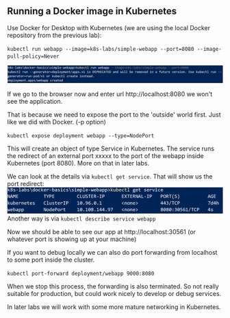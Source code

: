 ## Running a Docker image in Kubernetes

Use Docker for Desktop with Kubernetes (we are using the local Docker repository from the previous lab):

`kubectl run webapp --image=k8s-labs/simple-webapp --port=8080 --image-pull-policy=Never`

![](images/kubectl-run.png)

If we go to the browser now and enter url http://localhost:8080 we won't see the application.

That is because we need to expose the port to the 'outside' world first. Just like we did with Docker. (-p option)

`kubectl expose deployment webapp --type=NodePort`

This will create an object of type Service in Kubernetes. The service runs the redirect of an external port xxxxx to the port of the webapp inside Kubernetes (port 8080). More on that in later labs.

We can look at the details via `kubectl get service`. That will show us the port redirect: 
![](images/kubectl-get-service.png)
Another way is via `kubectl describe service webapp`

Now we should be able to see our app at http://localhost:30561 (or whatever port is showing up at your machine)

If you want to debug locally we can also do port forwarding from localhost to some port inside the cluster.

`kubectl port-forward deployment/webapp 9000:8080`

When we stop this process, the forwarding is also terminated. So not really suitable for production, but could work nicely to develop or debug services.

In later labs we will work with some more mature networking in Kubernetes.
